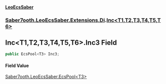 #### [LeoEcsSaber](index.md 'index')
### [Saber7ooth.LeoEcsSaber.Extensions.Di](Saber7ooth.LeoEcsSaber.Extensions.Di.md 'Saber7ooth.LeoEcsSaber.Extensions.Di').[Inc&lt;T1,T2,T3,T4,T5,T6&gt;](Inc_T1,T2,T3,T4,T5,T6_.md 'Saber7ooth.LeoEcsSaber.Extensions.Di.Inc<T1,T2,T3,T4,T5,T6>')

## Inc<T1,T2,T3,T4,T5,T6>.Inc3 Field

```csharp
public EcsPool<T3> Inc3;
```

#### Field Value
[Saber7ooth.LeoEcsSaber.EcsPool&lt;](EcsPool_T_.md 'Saber7ooth.LeoEcsSaber.EcsPool<T>')[T3](Inc_T1,T2,T3,T4,T5,T6_.md#Saber7ooth.LeoEcsSaber.Extensions.Di.Inc_T1,T2,T3,T4,T5,T6_.T3 'Saber7ooth.LeoEcsSaber.Extensions.Di.Inc<T1,T2,T3,T4,T5,T6>.T3')[&gt;](EcsPool_T_.md 'Saber7ooth.LeoEcsSaber.EcsPool<T>')